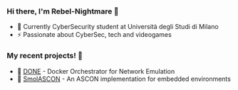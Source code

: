 ### Hi there, I'm Rebel-Nightmare 👋

- 🌱 Currently CyberSecurity student at Università degli Studi di Milano
- ⚡ Passionate about CyberSec, tech and videogames

### My recent projects! 🌷
- 🐳 [DONE](https://github.com/IPoAC-SMT/DONE) - Docker Orchestrator for Network Emulation
- 🔐 [SmolASCON](https://github.com/ASCONEnjoyers/smolASCON) - An ASCON implementation for embedded environments
<!--
**Rebel-Nightmare/Rebel-Nightmare** is a ✨ _special_ ✨ repository because its `README.md` (this file) appears on your GitHub profile.

Here are some ideas to get you started:

- 🔭 I’m currently working on ...
- 🌱 I’m currently learning ...
- 👯 I’m looking to collaborate on ...
- 🤔 I’m looking for help with ...
- 💬 Ask me about ...
- 📫 How to reach me: ...
- 😄 Pronouns: ...
- ⚡ Fun fact: ...
-->
